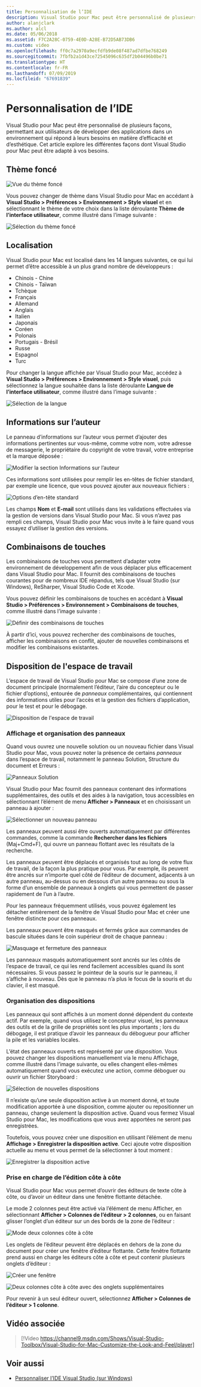 ```yaml
---
title: Personnalisation de l’IDE
description: Visual Studio pour Mac peut être personnalisé de plusieurs façons, permettant aux utilisateurs de développer des applications dans un environnement qui répond à leurs besoins en matière d’efficacité et d’esthétique. Cette rubrique explore les différentes façons dont Visual Studio pour Mac peut être adapté à vos besoins.
author: alanjclark
ms.author: alcl
ms.date: 05/06/2018
ms.assetid: F7C2A28C-0759-4E0D-A28E-B72D5AB73DB6
ms.custom: video
ms.openlocfilehash: ff0c7a2970a9ecfdfb9de08f487ad7dfbe768249
ms.sourcegitcommit: 7fbfb2a1d43ce72545096c635df2b04496b0be71
ms.translationtype: HT
ms.contentlocale: fr-FR
ms.lasthandoff: 07/09/2019
ms.locfileid: "67691839"
---
```

# <a name="customizing-the-ide"></a>Personnalisation de l’IDE

Visual Studio pour Mac peut être personnalisé de plusieurs façons, permettant aux utilisateurs de développer des applications dans un environnement qui répond à leurs besoins en matière d’efficacité et d’esthétique. Cet article explore les différentes façons dont Visual Studio pour Mac peut être adapté à vos besoins.

## <a name="dark-theme"></a>Thème foncé

![Vue du thème foncé](media/customizing-the-ide-image7a.png)

Vous pouvez changer de thème dans Visual Studio pour Mac en accédant à **Visual Studio > Préférences > Environnement > Style visuel** et en sélectionnant le thème de votre choix dans la liste déroulante **Thème de l’interface utilisateur**, comme illustré dans l’image suivante :

![Sélection du thème foncé](media/customizing-the-ide-image7b.png)

## <a name="localization"></a>Localisation

Visual Studio pour Mac est localisé dans les 14 langues suivantes, ce qui lui permet d’être accessible à un plus grand nombre de développeurs :

* Chinois - Chine
* Chinois - Taïwan
* Tchèque
* Français
* Allemand
* Anglais
* Italien
* Japonais
* Coréen
* Polonais
* Portugais - Brésil
* Russe
* Espagnol
* Turc

Pour changer la langue affichée par Visual Studio pour Mac, accédez à **Visual Studio > Préférences > Environnement > Style visuel**, puis sélectionnez la langue souhaitée dans la liste déroulante **Langue de l’interface utilisateur**, comme illustré dans l’image suivante :

![Sélection de la langue](media/customizing-the-ide-image11a.png)

## <a name="author-information"></a>Informations sur l’auteur

Le panneau d’informations sur l’auteur vous permet d’ajouter des informations pertinentes sur vous-même, comme votre nom, votre adresse de messagerie, le propriétaire du copyright de votre travail, votre entreprise et la marque déposée :

![Modifier la section Informations sur l’auteur](media/customizing-the-ide-image9a.png)

Ces informations sont utilisées pour remplir les en-têtes de fichier standard, par exemple une licence, que vous pouvez ajouter aux nouveaux fichiers :

![Options d’en-tête standard](media/customizing-the-ide-image8a.png)

Les champs **Nom** et **E-mail** sont utilisés dans les validations effectuées via la gestion de versions dans Visual Studio pour Mac. Si vous n’avez pas rempli ces champs, Visual Studio pour Mac vous invite à le faire quand vous essayez d’utiliser la gestion des versions.

## <a name="key-bindings"></a>Combinaisons de touches

Les combinaisons de touches vous permettent d’adapter votre environnement de développement afin de vous déplacer plus efficacement dans Visual Studio pour Mac. Il fournit des combinaisons de touches courantes pour de nombreux IDE répandus, tels que Visual Studio (sur Windows), ReSharper, Visual Studio Code et Xcode.

Vous pouvez définir les combinaisons de touches en accédant à **Visual Studio > Préférences > Environnement > Combinaisons de touches**, comme illustré dans l’image suivante :

![Définir des combinaisons de touches](media/customizing-the-ide-image10a.png)

À partir d’ici, vous pouvez rechercher des combinaisons de touches, afficher les combinaisons en conflit, ajouter de nouvelles combinaisons et modifier les combinaisons existantes.

## <a name="workspace-layout"></a>Disposition de l'espace de travail

L’espace de travail de Visual Studio pour Mac se compose d’une zone de document principale (normalement l’éditeur, l’aire du concepteur ou le fichier d’options), entourée de *panneaux* complémentaires, qui contiennent des informations utiles pour l’accès et la gestion des fichiers d’application, pour le test et pour le débogage.

 ![Disposition de l'espace de travail](media/customizing-the-ide-image1a.png)

### <a name="viewing-and-arranging-pads"></a>Affichage et organisation des panneaux

Quand vous ouvrez une nouvelle solution ou un nouveau fichier dans Visual Studio pour Mac, vous pouvez noter la présence de certains *panneaux* dans l’espace de travail, notamment le panneau Solution, Structure du document et Erreurs :

![Panneaux Solution](media/customizing-the-ide-image2a.png)

Visual Studio pour Mac fournit des panneaux contenant des informations supplémentaires, des outils et des aides à la navigation, tous accessibles en sélectionnant l’élément de menu **Afficher > Panneaux** et en choisissant un panneau à ajouter :

![Sélectionner un nouveau panneau](media/customizing-the-ide-image3a.png)

Les panneaux peuvent aussi être ouverts automatiquement par différentes commandes, comme la commande **Rechercher dans les fichiers** (Maj+Cmd+F), qui ouvre un panneau flottant avec les résultats de la recherche.

Les panneaux peuvent être déplacés et organisés tout au long de votre flux de travail, de la façon la plus pratique pour vous. Par exemple, ils peuvent être ancrés sur n’importe quel côté de l’éditeur de document, adjacents à un autre panneau, au-dessus ou en dessous d’un autre panneau ou sous la forme d’un ensemble de panneaux à onglets qui vous permettent de passer rapidement de l’un à l’autre.

Pour les panneaux fréquemment utilisés, vous pouvez également les détacher entièrement de la fenêtre de Visual Studio pour Mac et créer une fenêtre distincte pour ces panneaux.

Les panneaux peuvent être masqués et fermés grâce aux commandes de bascule situées dans le coin supérieur droit de chaque panneau :

![Masquage et fermeture des panneaux](media/customizing-the-ide-image5a.png)

Les panneaux masqués automatiquement sont ancrés sur les côtés de l’espace de travail, ce qui les rend facilement accessibles quand ils sont nécessaires. Si vous passez le pointeur de la souris sur le panneau, il s’affiche à nouveau. Dès que le panneau n’a plus le focus de la souris et du clavier, il est masqué.

### <a name="organizing-layouts"></a>Organisation des dispositions

Les panneaux qui sont affichés à un moment donné dépendent du contexte actif. Par exemple, quand vous utilisez le concepteur visuel, les panneaux des outils et de la grille de propriétés sont les plus importants ; lors du débogage, il est pratique d’avoir les panneaux du débogueur pour afficher la pile et les variables locales.

L’état des panneaux ouverts est représenté par une *disposition*. Vous pouvez changer les dispositions manuellement via le menu Affichage, comme illustré dans l’image suivante, ou elles changent elles-mêmes automatiquement quand vous exécutez une action, comme déboguer ou ouvrir un fichier Storyboard :

![Sélection de nouvelles dispositions](media/customizing-the-ide-image6b.png)

Il n’existe qu’une seule disposition active à un moment donné, et toute modification apportée à une disposition, comme ajouter ou repositionner un panneau, change seulement la disposition active. Quand vous fermez Visual Studio pour Mac, les modifications que vous avez apportées ne seront pas enregistrées.

Toutefois, vous pouvez créer une disposition en utilisant l’élément de menu **Affichage > Enregistrer la disposition active**. Ceci ajoute votre disposition actuelle au menu et vous permet de la sélectionner à tout moment :

![Enregistrer la disposition active](media/customizing-the-ide-image6a.png)

### <a name="side-by-side-editing-support"></a>Prise en charge de l’édition côte à côte

Visual Studio pour Mac vous permet d’ouvrir des éditeurs de texte côte à côte, ou d’avoir un éditeur dans une fenêtre flottante détachée.

Le mode 2 colonnes peut être activé via l’élément de menu Afficher, en sélectionnant **Afficher > Colonnes de l’éditeur > 2 colonnes**, ou en faisant glisser l’onglet d’un éditeur sur un des bords de la zone de l’éditeur :

![Mode deux colonnes côte à côte](media/customizing-the-ide-sbs.png)

Les onglets de l’éditeur peuvent être déplacés en dehors de la zone du document pour créer une fenêtre d’éditeur flottante. Cette fenêtre flottante prend aussi en charge les éditeurs côte à côte et peut contenir plusieurs onglets d’éditeur :

![Créer une fenêtre](media/customizing-the-ide-sbs1.png)

![Deux colonnes côte à côte avec des onglets supplémentaires](media/customizing-the-ide-sbs2.png)

Pour revenir à un seul éditeur ouvert, sélectionnez **Afficher > Colonnes de l’éditeur > 1 colonne**.

## <a name="related-video"></a>Vidéo associée

> [!Video https://channel9.msdn.com/Shows/Visual-Studio-Toolbox/Visual-Studio-for-Mac-Customize-the-Look-and-Feel/player]

## <a name="see-also"></a>Voir aussi

- [Personnaliser l’IDE Visual Studio (sur Windows)](/visualstudio/ide/personalizing-the-visual-studio-ide)
